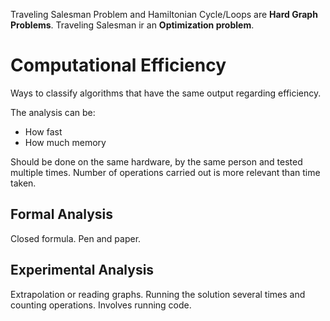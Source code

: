 Traveling Salesman Problem and Hamiltonian Cycle/Loops are **Hard Graph Problems**.
Traveling Salesman ir an **Optimization problem**.

# Computational Efficiency
Ways to classify algorithms that have the same output regarding efficiency.

The analysis can be:
- How fast
- How much memory

Should be done on the same hardware, by the same person and tested multiple times. Number of operations carried out is more relevant than time taken.

## Formal Analysis
Closed formula.
Pen and paper.
## Experimental Analysis
Extrapolation or reading graphs.
Running the solution several times and counting operations.
Involves running code.